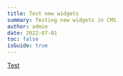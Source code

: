 ```yaml
---
title: Test new widgets
summary: Testing new widgets in CMS
author: admin
date: 2022-07-01
toc: false
isGuide: true
---
```

<a href="http://youtube.com/watch?v=imyZy92SBwY" class="youtube__link">Test</a>